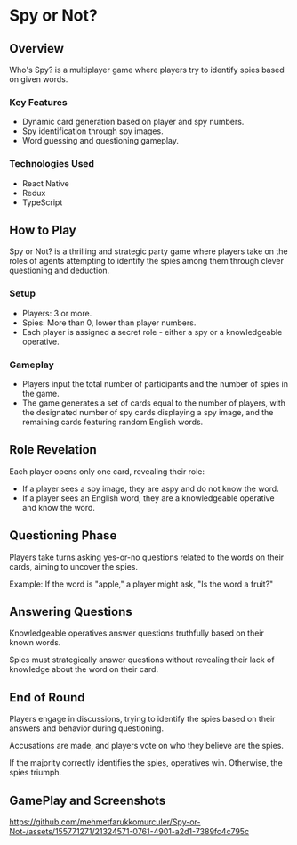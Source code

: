 # Spy or Not?

## Overview

Who's Spy? is a multiplayer game where players try to identify spies based on given words.

### Key Features

- Dynamic card generation based on player and spy numbers.
- Spy identification through spy images.
- Word guessing and questioning gameplay.

### Technologies Used

- React Native
- Redux
- TypeScript

## How to Play

Spy or Not? is a thrilling and strategic party game where players take on the roles of agents attempting to identify the spies among them through clever questioning and deduction.

### Setup

- Players: 3 or more.
- Spies: More than 0, lower than player numbers.
- Each player is assigned a secret role - either a spy or a knowledgeable operative.

### Gameplay

- Players input the total number of participants and the number of spies in the game.
- The game generates a set of cards equal to the number of players, with the designated number of spy cards displaying a spy image, and the remaining cards featuring random English words.

## Role Revelation

Each player opens only one card, revealing their role:

- If a player sees a spy image, they are aspy and do not know the word.
- If a player sees an English word, they are a knowledgeable operative and know the word.

## Questioning Phase

Players take turns asking yes-or-no questions related to the words on their cards, aiming to uncover the spies.

Example: If the word is "apple," a player might ask, "Is the word a fruit?"

## Answering Questions

Knowledgeable operatives answer questions truthfully based on their known words.

Spies must strategically answer questions without revealing their lack of knowledge about the word on their card.

## End of Round

Players engage in discussions, trying to identify the spies based on their answers and behavior during questioning.

Accusations are made, and players vote on who they believe are the spies.

If the majority correctly identifies the spies, operatives win. Otherwise, the spies triumph.

## GamePlay and Screenshots
https://github.com/mehmetfarukkomurculer/Spy-or-Not-/assets/155771271/21324571-0761-4901-a2d1-7389fc4c795c





